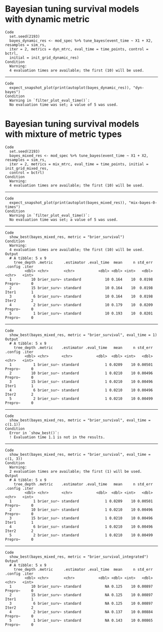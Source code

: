 # Bayesian tuning survival models with dynamic metric

    Code
      set.seed(2193)
      bayes_dynamic_res <- mod_spec %>% tune_bayes(event_time ~ X1 + X2, resamples = sim_rs,
      iter = 2, metrics = dyn_mtrc, eval_time = time_points, control = bctrl,
      initial = init_grid_dynamic_res)
    Condition
      Warning:
      4 evaluation times are available; the first (10) will be used.

---

    Code
      expect_snapshot_plot(print(autoplot(bayes_dynamic_res)), "dyn-bayes")
    Condition
      Warning in `filter_plot_eval_time()`:
      No evaluation time was set; a value of 5 was used.

# Bayesian tuning survival models with mixture of metric types

    Code
      set.seed(2193)
      bayes_mixed_res <- mod_spec %>% tune_bayes(event_time ~ X1 + X2, resamples = sim_rs,
      iter = 2, metrics = mix_mtrc, eval_time = time_points, initial = init_grid_mixed_res,
      control = bctrl)
    Condition
      Warning:
      4 evaluation times are available; the first (10) will be used.

---

    Code
      expect_snapshot_plot(print(autoplot(bayes_mixed_res)), "mix-bayes-0-times")
    Condition
      Warning in `filter_plot_eval_time()`:
      No evaluation time was set; a value of 5 was used.

---

    Code
      show_best(bayes_mixed_res, metric = "brier_survival")
    Condition
      Warning:
      4 evaluation times are available; the first (10) will be used.
    Output
      # A tibble: 5 x 9
        tree_depth .metric     .estimator .eval_time  mean     n std_err .config .iter
             <dbl> <chr>       <chr>           <dbl> <dbl> <int>   <dbl> <chr>   <int>
      1         10 brier_surv~ standard           10 0.164    10  0.0198 Prepro~     0
      2         15 brier_surv~ standard           10 0.164    10  0.0198 Iter1       1
      3          6 brier_surv~ standard           10 0.164    10  0.0198 Iter2       2
      4          2 brier_surv~ standard           10 0.179    10  0.0209 Prepro~     0
      5          1 brier_surv~ standard           10 0.193    10  0.0201 Prepro~     0

---

    Code
      show_best(bayes_mixed_res, metric = "brier_survival", eval_time = 1)
    Output
      # A tibble: 5 x 9
        tree_depth .metric    .estimator .eval_time   mean     n std_err .config .iter
             <dbl> <chr>      <chr>           <dbl>  <dbl> <int>   <dbl> <chr>   <int>
      1          1 brier_sur~ standard            1 0.0209    10 0.00501 Prepro~     0
      2         10 brier_sur~ standard            1 0.0210    10 0.00496 Prepro~     0
      3         15 brier_sur~ standard            1 0.0210    10 0.00496 Iter1       1
      4          6 brier_sur~ standard            1 0.0210    10 0.00496 Iter2       2
      5          2 brier_sur~ standard            1 0.0210    10 0.00499 Prepro~     0

---

    Code
      show_best(bayes_mixed_res, metric = "brier_survival", eval_time = c(1.1))
    Condition
      Error in `show_best()`:
      ! Evaluation time 1.1 is not in the results.

---

    Code
      show_best(bayes_mixed_res, metric = "brier_survival", eval_time = c(1, 3))
    Condition
      Warning:
      2 evaluation times are available; the first (1) will be used.
    Output
      # A tibble: 5 x 9
        tree_depth .metric    .estimator .eval_time   mean     n std_err .config .iter
             <dbl> <chr>      <chr>           <dbl>  <dbl> <int>   <dbl> <chr>   <int>
      1          1 brier_sur~ standard            1 0.0209    10 0.00501 Prepro~     0
      2         10 brier_sur~ standard            1 0.0210    10 0.00496 Prepro~     0
      3         15 brier_sur~ standard            1 0.0210    10 0.00496 Iter1       1
      4          6 brier_sur~ standard            1 0.0210    10 0.00496 Iter2       2
      5          2 brier_sur~ standard            1 0.0210    10 0.00499 Prepro~     0

---

    Code
      show_best(bayes_mixed_res, metric = "brier_survival_integrated")
    Output
      # A tibble: 5 x 9
        tree_depth .metric     .estimator .eval_time  mean     n std_err .config .iter
             <dbl> <chr>       <chr>           <dbl> <dbl> <int>   <dbl> <chr>   <int>
      1         10 brier_surv~ standard           NA 0.125    10 0.00897 Prepro~     0
      2         15 brier_surv~ standard           NA 0.125    10 0.00897 Iter1       1
      3          6 brier_surv~ standard           NA 0.125    10 0.00897 Iter2       2
      4          2 brier_surv~ standard           NA 0.137    10 0.00884 Prepro~     0
      5          1 brier_surv~ standard           NA 0.143    10 0.00865 Prepro~     0

